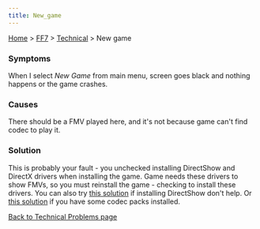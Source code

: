 ```yaml
---
title: New_game
---
```


[Home](../../index.md) > [FF7](../../FF7.md) > [Technical](../Technical.md) > New game

### Symptoms

When I select *New Game* from main menu, screen goes black and nothing happens or the game crashes.

### Causes

There should be a FMV played here, and it's not because game can't find codec to play it.

### Solution

This is probably your fault - you unchecked installing DirectShow and DirectX drivers when installing the game. Game needs these drivers to show FMVs, so you must reinstall the game - checking to install these drivers. You can also try [this solution](FF7/Technical/Movies "wikilink") if installing DirectShow don't help. Or [this solution](NoMovies.md) if you have some codec packs installed.

[Back to Technical Problems page](../Technical.md)
